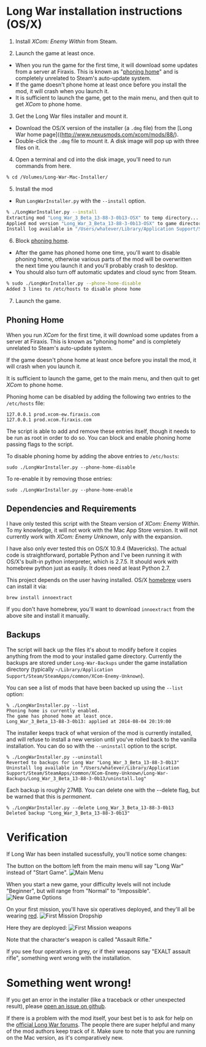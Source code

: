 # Long War installation instructions (OS/X)

1. Install *XCom: Enemy Within* from Steam.

2. Launch the game at least once.
  * When you run the game for the first time, it will download some updates from a server at Firaxis. This is 
    known as "[phoning home](#phoning-home)" and is completely unrelated to Steam's auto-update system.
  * If the game doesn't phone home at least once before you install the mod, it will crash when you launch it.
  * It is sufficient to launch the game, get to the main menu, and then quit to get *XCom* to phone home.

3. Get the Long War files installer and mount it.
  * Download the OS/X version of the installer (a `.dmg` file) from the 
    [Long War home page]((http://www.nexusmods.com/xcom/mods/88/).
  * Double-click the `.dmg` file to mount it. A disk image will pop up with three files on it.

4. Open a terminal and cd into the disk image, you'll need to run commands from here.
```sh
% cd /Volumes/Long-War-Mac-Installer/
```

5. Install the mod
  * Run `LongWarInstaller.py` with the `--install` option.
```sh
% ./LongWarInstaller.py --install 
Extracting mod "Long_War_3_Beta_13-88-3-0b13-OSX" to temp directory...
Applied mod version "Long_War_3_Beta_13-88-3-0b13-OSX" to game directory.
Install log available in "/Users/whatever/Library/Application Support/Steam/SteamApps/common/XCom-Enemy-Unknown/Long-War-Backups/Long_War_3_Beta_13-88-3-0b13-OSX/install.log"
```

6. Block [phoning home](#phoning-home).
  * After the game has phoned home one time, you'll want to disable phoning home, otherwise various parts 
    of the mod will be overwritten the next time you launch it and you'll probably crash to desktop.
  * You should also turn off automatic updates and cloud sync from Steam.
```sh
% sudo ./LongWarInstaller.py --phone-home-disable
Added 3 lines to /etc/hosts to disable phone home
```

7. Launch the game.

## Phoning Home

When you run *XCom* for the first time, it will download some updates from a server at Firaxis. This is 
known as "phoning home" and is completely unrelated to Steam's auto-update system.

If the game doesn't phone home at least once before you install the mod, it will crash when you launch it.

It is sufficient to launch the game, get to the main menu, and then quit to get *XCom* to phone home.

Phoning home can be disabled by adding the following two entries to the `/etc/hosts` file:

    127.0.0.1 prod.xcom-ew.firaxis.com
    127.0.0.1 prod.xcom.firaxis.com

The script is able to add and remove these entries itself, though it needs to be run as root in order to 
do so. You can block and enable phoning home passing flags to the script.

To disable phoning home by adding the above entries to `/etc/hosts`:

    sudo ./LongWarInstaller.py --phone-home-disable 

To re-enable it by removing those entries:

    sudo ./LongWarInstaller.py --phone-home-enable 

## Dependencies and Requirements

I have only tested this script with the Steam version of *XCom: Enemy Within*. To my knowledge, it will not work 
with the Mac App Store version. It will not currently work with *XCom: Enemy Unknown*, only with the expansion.

I have also only ever tested this on OS/X 10.9.4 (Mavericks). The actual code is straightforward, portable 
Python and I've been running it with OS/X's built-in python interpreter, which is 2.7.5. It should work with 
homebrew python just as easily. It does need at least Python 2.7.

This project depends on the user having  installed. 
OS/X [homebrew](http://brew.sh/) users can install it via:

    brew install innoextract

If you don't have homebrew, you'll want to download `innoextract` from the above site and install it
manually.

## Backups

The script will back up the files it's about to modify before it copies anything from the mod to your 
installed game directory. Currently the backups are stored under `Long-War-Backups` under the game 
installation directory (typically `~/Library/Application Support/Steam/SteamApps/common/XCom-Enemy-Unknown`).

You can see a list of mods that have been backed up using the `--list` option:

    % ./LongWarInstaller.py --list
    Phoning home is currently enabled.
    The game has phoned home at least once.
    Long_War_3_Beta_13-88-3-0b13: applied at 2014-08-04 20:19:00

The installer keeps track of what version of the mod is currently installed, and will refuse to install 
a new version until you've rolled back to the vanilla installation. You can do so with the 
`--uninstall` option to the script. 

    % ./LongWarInstaller.py --uninstall 
    Reverted to backups for Long War "Long_War_3_Beta_13-88-3-0b13"
    Uninstall log available in "/Users/whatever/Library/Application Support/Steam/SteamApps/common/XCom-Enemy-Unknown/Long-War-Backups/Long_War_3_Beta_13-88-3-0b13/uninstall.log"

Each backup is roughly 27MB. You can delete one with the --delete flag, but be warned that this is 
*permanent*.

    % ./LongWarInstaller.py --delete Long_War_3_Beta_13-88-3-0b13
    Deleted backup "Long_War_3_Beta_13-88-3-0b13"

# Verification

If Long War has been installed sucessfully, you'll notice some changes:

The button on the bottom left from the main menu will say "Long War" instead of "Start Game".
![Main Menu](https://github.com/timgilbert/long-war-unix-installer/blob/master/docs/images/Long-War-Main-Menu.jpg)

When you start a new game, your difficulty levels will not include "Beginner", but will range 
from "Normal" to "Impossible".
![New Game Options](https://github.com/timgilbert/long-war-unix-installer/blob/master/docs/images/Long-War-New-Game-Options.jpg)

On your first mission, you'll have six operatives deployed, and they'll all be wearing 
[red](http://en.wikipedia.org/wiki/Redshirt_(character)).
![First Mission Dropship](https://github.com/timgilbert/long-war-unix-installer/blob/master/docs/images/Long-War-First-Mission-Dropship.jpg)

Here they are deployed:
![First Mission weapons](https://github.com/timgilbert/long-war-unix-installer/blob/master/docs/images/Long-War-First-Mission-Weapons.jpg)

Note that the character's weapon is called "Assault Rifle."

If you see four operatives in grey, or if their weapons say "EXALT assault rifle", something went 
wrong with the installation.

# Something went wrong!

If you get an error in the installer (like a traceback or other unexpected result), please 
[open an issue on github](https://github.com/timgilbert/long-war-unix-installer/issues).

If there is a problem with the mod itself, your best bet is to ask for help on the 
[official Long War forums](http://forums.nexusmods.com/index.php?/forum/665-xcom-file-discussions/).
The people there are super helpful and many of the mod authors keep track of it. Make sure to 
note that you are running on the Mac version, as it's comparatively new.
